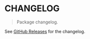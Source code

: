# CHANGELOG

> Package changelog.

See [GitHub Releases](https://github.com/stdlib-js/assert-is-uri/releases) for the changelog.